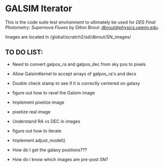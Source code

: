 # GALSIM Iterator

This is the code suite test environment to ultimately be used for
*DES Final Photometry: Supernova Fluxes*
by Dillon Brout: dbrout@physics.upenn.edu.

Images are located in /global/scratch2/sd/dbrout/SN_images/

TO DO LIST:
-----------
* Need to convert galpos_ra and galpos_dec from sky pos to pixels
* Allow GalsimKernel to accept arrays of galpos_ra's and decs
* Double check stamp to see if it is correctly centered on galaxy

* figure out how to ravel the Galsim image
* Implement pixelize image
* pixelize real image
* Understand RA vs DEC in images
* figure out how to iterate
* Implement adjust_model()
* How do I get the galaxy positions???
* How do i know which images are pre-post SN?

